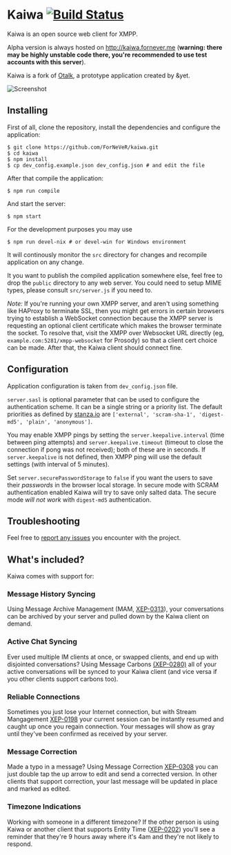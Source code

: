 Kaiwa [![Build Status](https://travis-ci.org/ForNeVeR/kaiwa.svg?branch=develop)](https://travis-ci.org/ForNeVeR/kaiwa)
=====
Kaiwa is an open source web client for XMPP.  

Alpha version is always hosted on http://kaiwa.fornever.me (**warning: there may
be highly unstable code there, you're recommended to use test accounts with this
server**).

Kaiwa is a fork of [Otalk][otalk], a prototype application created by &yet.

![Screenshot](http://getkaiwa.com/assets/img/header.png)

## Installing

First of all, clone the repository, install the dependencies and configure the
application:

    $ git clone https://github.com/ForNeVeR/kaiwa.git
    $ cd kaiwa
    $ npm install
    $ cp dev_config.example.json dev_config.json # and edit the file

After that compile the application:

    $ npm run compile

And start the server:

    $ npm start

For the development purposes you may use

    $ npm run devel-nix # or devel-win for Windows environment

It will continously monitor the `src` directory for changes and recompile
application on any change.

It you want to publish the compiled application somewhere else, feel free to
drop the `public` directory to any web server. You could need to setup MIME
types, please consult `src/server.js` if you need to.

*Note:* If you're running your own XMPP server, and aren't using something like
HAProxy to terminate SSL, then you might get errors in certain browsers trying
to establish a WebSocket connection because the XMPP server is requesting an
optional client certificate which makes the browser terminate the socket. To
resolve that, visit the XMPP over Websocket URL directly (eg,
`example.com:5281/xmpp-websocket` for Prosody) so that a client cert choice can
be made. After that, the Kaiwa client should connect fine.

## Configuration

Application configuration is taken from `dev_config.json` file.

`server.sasl` is optional parameter that can be used to configure the
authentication scheme. It can be a single string or a priority list. The default
priorities as defined by [stanza.io][] are `['external', 'scram-sha-1',
'digest-md5', 'plain', 'anonymous']`.

You may enable XMPP pings by setting the `server.keepalive.interval` (time
between ping attempts) and `server.keepalive.timeout` (timeout to close the
connection if pong was not received); both of these are in seconds. If
`server.keepalive` is not defined, then XMPP ping will use the default settings
(with interval of 5 minutes).

Set `server.securePasswordStorage` to `false` if you want the users to save
their *passwords* in the browser local storage. In secure mode with SCRAM
authentication enabled Kaiwa will try to save only salted data. The secure mode
*will not work* with `digest-md5` authentication.

## Troubleshooting

Feel free to [report any issues][issues] you encounter with the project.

## What's included?

Kaiwa comes with support for:

### Message History Syncing

Using Message Archive Management (MAM, [XEP-0313](http://xmpp.org/extensions/xep-0313.html)), your conversations can be archived by your server and pulled down by the Kaiwa client on demand.

### Active Chat Syncing

Ever used multiple IM clients at once, or swapped clients, and end up with disjointed conversations? Using Message Carbons [(XEP-0280)](http://xmpp.org/extensions/xep-0280.html) all of your active conversations will be synced to your Kaiwa client (and vice versa if you other clients support carbons too).

### Reliable Connections

Sometimes you just lose your Internet connection, but with Stream Mangagement [XEP-0198](http://xmpp.org/extensions/xep-0198.html) your current session can be instantly resumed and caught up once you regain connection. Your messages will show as gray until they've been confirmed as received by your server.

### Message Correction

Made a typo in a message? Using Message Correction [XEP-0308](http://xmpp.org/extensions/xep-0308.html) you can just double tap the up arrow to edit and send a corrected version. In other clients that support correction, your last message will be updated in place and marked as edited.

### Timezone Indications

Working with someone in a different timezone? If the other person is using Kaiwa or another client that supports Entity Time ([XEP-0202](http://xmpp.org/extensions/xep-0202.html)) you'll see a reminder that they're 9 hours away where it's 4am and they're not likely to respond.

[issues]: https://github.com/ForNeVeR/kaiwa/issues
[otalk]: https://github.com/otalk
[stanza.io]: https://github.com/otalk/stanza.io
